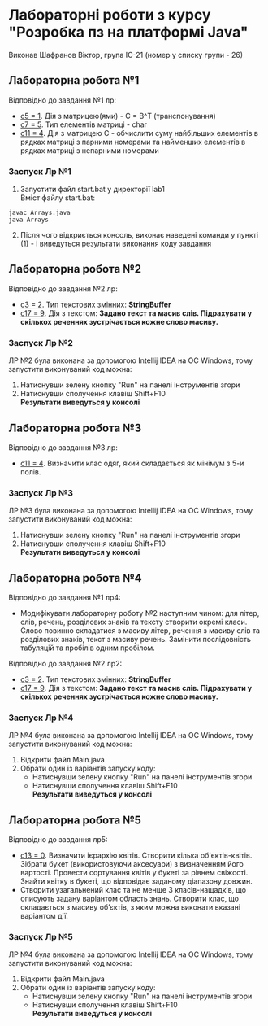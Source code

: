 # Лабораторні роботи з курсу "Розробка пз на платформі Java"
Виконав Шафранов Віктор, група ІС-21 (номер у списку групи - 26)

## Лабораторна робота №1 
Відповідно до завдання №1 лр:
- <ins>c5 = 1</ins>. Дія з матрицею(ями) - C = B^T (транспонування)
- <ins>c7 = 5</ins>. Тип елементів матриці - char
- <ins>c11 = 4</ins>. Дія з матрицею С - обчислити суму найбільших елементів в рядках матриці з парними номерами та найменших елементів в рядках матриці з непарними номерами

### Заспуск Лр №1
1. Запустити файл start.bat у директорії lab1  
Вміст файлу start.bat:
```
javac Arrays.java
java Arrays
```
2. Після чого відкриється консоль, виконає наведені команди у пункті (1) - і виведуться результати виконання коду завдання

## Лабораторна робота №2
Відповідно до завдання №2 лр:
- <ins>c3 = 2</ins>. Тип текстових змінних: **StringBuffer**
- <ins>с17 = 9</ins>. Дія з текстом: **Задано текст та масив слів. Підрахувати у скількох реченнях зустрічається кожне слово масиву.**

### Заспуск Лр №2
ЛР №2 була виконана за допомогою Intellij IDEA на ОС Windows, тому запустити виконуваний код можна:
1.  Натиснувши зелену кнопку "Run" на панелі інструментів згори
2.  Натиснувши сполучення клавіш Shift+F10  
**Результати виведуться у консолі**

## Лабораторна робота №3
Відповідно до завдання №3 лр:
- <ins>c11 = 4</ins>. Визначити клас одяг, який складається як мінімум з 5-и полів.

### Заспуск Лр №3
ЛР №3 була виконана за допомогою Intellij IDEA на ОС Windows, тому запустити виконуваний код можна:
1.  Натиснувши зелену кнопку "Run" на панелі інструментів згори
2.  Натиснувши сполучення клавіш Shift+F10  
**Результати виведуться у консолі**

## Лабораторна робота №4
Відповідно до завдання №1 лр4:  
- Модифікувати лабораторну роботу №2 наступним чином: для літер, слів, речень, розділових знаків та тексту створити окремі
класи. 	Слово повинно складатися з масиву літер, речення з масиву слів та розділових знаків, текст з масиву речень.
Замінити послідовність табуляцій та пробілів одним пробілом.

Відповідно до завдання №2 лр2:
- <ins>c3 = 2</ins>. Тип текстових змінних: **StringBuffer**
- <ins>с17 = 9</ins>. Дія з текстом: **Задано текст та масив слів. Підрахувати у скількох реченнях зустрічається кожне слово масиву.**

### Заспуск Лр №4
ЛР №4 була виконана за допомогою Intellij IDEA на ОС Windows, тому запустити виконуваний код можна:
1. Відкрити файл Main.java
2. Обрати один із варіантів запуску коду:
   - Натиснувши зелену кнопку "Run" на панелі інструментів згори 
   - Натиснувши сполучення клавіш Shift+F10  
**Результати виведуться у консолі**

## Лабораторна робота №5
Відповідно до завдання лр5:
- <ins>c13 = 0</ins>. Визначити ієрархію квітів. Створити кілька об'єктів-квітів. Зібрати букет (використовуючи аксесуари) з визначенням його вартості. Провести сортування квітів у букеті за рівнем свіжості. Знайти квітку в букеті, що відповідає заданому діапазону довжин.
- Створити узагальнений клас та не менше 3 класів-нащадків, що описують задану варіантом область знань. Створити клас, що складається з масиву об’єктів, з яким можна виконати вказані варіантом дії.

### Заспуск Лр №5
ЛР №4 була виконана за допомогою Intellij IDEA на ОС Windows, тому запустити виконуваний код можна:
1. Відкрити файл Main.java
2. Обрати один із варіантів запуску коду:
   - Натиснувши зелену кнопку "Run" на панелі інструментів згори
   - Натиснувши сполучення клавіш Shift+F10  
     **Результати виведуться у консолі**
